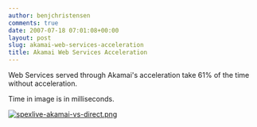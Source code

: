 ```yaml
---
author: benjchristensen
comments: true
date: 2007-07-18 07:01:08+00:00
layout: post
slug: akamai-web-services-acceleration
title: Akamai Web Services Acceleration
---
```


Web Services served through Akamai's acceleration take 61% of the time without acceleration.

Time in image is in milliseconds.

[![spexlive-akamai-vs-direct.png](http://benjchristensen.files.wordpress.com/2007/07/spexlive-akamai-vs-direct.png) ](http://benjchristensen.files.wordpress.com/2007/07/spexlive-akamai-vs-direct.png)
